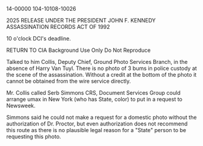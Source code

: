 14-00000
104-10108-10026

2025 RELEASE UNDER THE PRESIDENT JOHN F. KENNEDY ASSASSINATION RECORDS ACT OF 1992

10 o'clock DCI's deadline.

RETURN TO CIA
Background Use Only
Do Not Reproduce

Talked to him Collis, Deputy Chief, Ground Photo Services Branch, in the absence of Harry Van Tuyl. There is no photo of 3 bums in police custody at the scene of the assassination. Without a credit at the bottom of the photo it cannot be obtained from the wire service directly.

Mr. Collis called Serb Simmons CRS, Document Services Group could arrange umax in New York (who has State, color) to put in a request to Newsweek.

Simmons said he could not make a request for a domestic photo without the authorization of Dr. Proctor, but even authorization does not recommend this route as there is no plausible legal reason for a "State" person to be requesting this photo.
